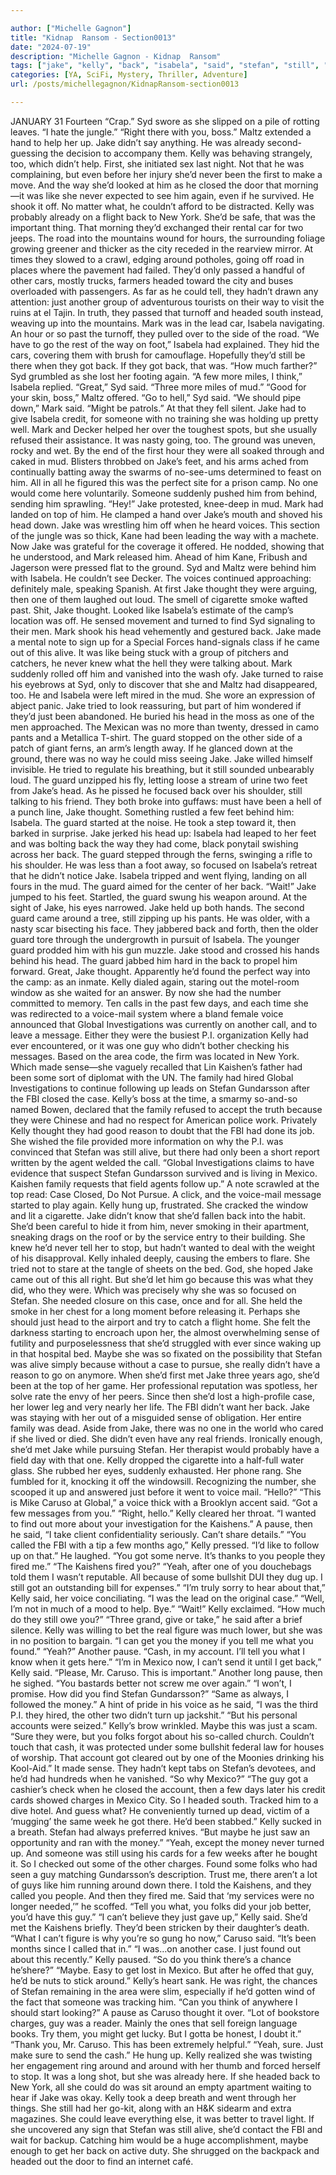 ```yaml
---

author: ["Michelle Gagnon"]
title: "Kidnap  Ransom - Section0013"
date: "2024-07-19"
description: "Michelle Gagnon - Kidnap  Ransom"
tags: ["jake", "kelly", "back", "isabela", "said", "stefan", "still", "guard", "got", "one", "syd", "way", "around", "mark", "foot", "head", "voice", "never", "thought", "guy", "case", "get", "first", "like", "headed"]
categories: [YA, SciFi, Mystery, Thriller, Adventure]
url: /posts/michellegagnon/KidnapRansom-section0013

---
```



JANUARY 31
Fourteen
“Crap.” Syd swore as she slipped on a pile of rotting leaves. “I hate the jungle.”
“Right there with you, boss.” Maltz extended a hand to help her up.
Jake didn’t say anything. He was already second-guessing the decision to accompany them. Kelly was behaving strangely, too, which didn’t help. First, she initiated sex last night. Not that he was complaining, but even before her injury she’d never been the first to make a move. And the way she’d looked at him as he closed the door that morning—it was like she never expected to see him again, even if he survived.
He shook it off. No matter what, he couldn’t afford to be distracted. Kelly was probably already on a flight back to New York. She’d be safe, that was the important thing.
That morning they’d exchanged their rental car for two jeeps. The road into the mountains wound for hours, the surrounding foliage growing greener and thicker as the city receded in the rearview mirror. At times they slowed to a crawl, edging around potholes, going off road in places where the pavement had failed. They’d only passed a handful of other cars, mostly trucks, farmers headed toward the city and buses overloaded with passengers. As far as he could tell, they hadn’t drawn any attention: just another group of adventurous tourists on their way to visit the ruins at el Tajin. In truth, they passed that turnoff and headed south instead, weaving up into the mountains. Mark was in the lead car, Isabela navigating. An hour or so past the turnoff, they pulled over to the side of the road.
“We have to go the rest of the way on foot,” Isabela had explained. They hid the cars, covering them with brush for camouflage. Hopefully they’d still be there when they got back. If they got back, that was.
“How much farther?” Syd grumbled as she lost her footing again.
“A few more miles, I think,” Isabela replied.
“Great,” Syd said. “Three more miles of mud.”
“Good for your skin, boss,” Maltz offered.
“Go to hell,” Syd said.
“We should pipe down,” Mark said. “Might be patrols.”
At that they fell silent.
Jake had to give Isabela credit, for someone with no training she was holding up pretty well. Mark and Decker helped her over the toughest spots, but she usually refused their assistance. It was nasty going, too. The ground was uneven, rocky and wet. By the end of the first hour they were all soaked through and caked in mud. Blisters throbbed on Jake’s feet, and his arms ached from continually batting away the swarms of no-see-ums determined to feast on him. All in all he figured this was the perfect site for a prison camp. No one would come here voluntarily.
Someone suddenly pushed him from behind, sending him sprawling.
“Hey!” Jake protested, knee-deep in mud.
Mark had landed on top of him. He clamped a hand over Jake’s mouth and shoved his head down.
Jake was wrestling him off when he heard voices. This section of the jungle was so thick, Kane had been leading the way with a machete. Now Jake was grateful for the coverage it offered. He nodded, showing that he understood, and Mark released him. Ahead of him Kane, Fribush and Jagerson were pressed flat to the ground. Syd and Maltz were behind him with Isabela. He couldn’t see Decker.
The voices continued approaching: definitely male, speaking Spanish. At first Jake thought they were arguing, then one of them laughed out loud. The smell of cigarette smoke wafted past. Shit, Jake thought. Looked like Isabela’s estimate of the camp’s location was off.
He sensed movement and turned to find Syd signaling to their men. Mark shook his head vehemently and gestured back. Jake made a mental note to sign up for a Special Forces hand-signals class if he came out of this alive. It was like being stuck with a group of pitchers and catchers, he never knew what the hell they were talking about.
Mark suddenly rolled off him and vanished into the wash ofy. Jake turned to raise his eyebrows at Syd, only to discover that she and Maltz had disappeared, too. He and Isabela were left mired in the mud. She wore an expression of abject panic. Jake tried to look reassuring, but part of him wondered if they’d just been abandoned.
He buried his head in the moss as one of the men approached. The Mexican was no more than twenty, dressed in camo pants and a Metallica T-shirt. The guard stopped on the other side of a patch of giant ferns, an arm’s length away. If he glanced down at the ground, there was no way he could miss seeing Jake.
Jake willed himself invisible. He tried to regulate his breathing, but it still sounded unbearably loud.
The guard unzipped his fly, letting loose a stream of urine two feet from Jake’s head. As he pissed he focused back over his shoulder, still talking to his friend. They both broke into guffaws: must have been a hell of a punch line, Jake thought.
Something rustled a few feet behind him: Isabela. The guard started at the noise. He took a step toward it, then barked in surprise. Jake jerked his head up: Isabela had leaped to her feet and was bolting back the way they had come, black ponytail swishing across her back. The guard stepped through the ferns, swinging a rifle to his shoulder. He was less than a foot away, so focused on Isabela’s retreat that he didn’t notice Jake.
Isabela tripped and went flying, landing on all fours in the mud. The guard aimed for the center of her back.
“Wait!” Jake jumped to his feet.
Startled, the guard swung his weapon around. At the sight of Jake, his eyes narrowed.
Jake held up both hands. The second guard came around a tree, still zipping up his pants. He was older, with a nasty scar bisecting his face.
They jabbered back and forth, then the older guard tore through the undergrowth in pursuit of Isabela.
The younger guard prodded him with his gun muzzle. Jake stood and crossed his hands behind his head. The guard jabbed him hard in the back to propel him forward.
Great, Jake thought. Apparently he’d found the perfect way into the camp: as an inmate.
Kelly dialed again, staring out the motel-room window as she waited for an answer. By now she had the number committed to memory. Ten calls in the past few days, and each time she was redirected to a voice-mail system where a bland female voice announced that Global Investigations was currently on another call, and to leave a message. Either they were the busiest P.I. organization Kelly had ever encountered, or it was one guy who didn’t bother checking his messages. Based on the area code, the firm was located in New York. Which made sense—she vaguely recalled that Lin Kaishen’s father had been some sort of diplomat with the UN. The family had hired Global Investigations to continue following up leads on Stefan Gundarsson after the FBI closed the case. Kelly’s boss at the time, a smarmy so-and-so named Bowen, declared that the family refused to accept the truth because they were Chinese and had no respect for American police work. Privately Kelly thought they had good reason to doubt that the FBI had done its job. She wished the file provided more information on why the P.I. was convinced that Stefan was still alive, but there had only been a short report written by the agent welded the call. “Global Investigations claims to have evidence that suspect Stefan Gundarsson survived and is living in Mexico. Kaishen family requests that field agents follow up.” A note scrawled at the top read: Case Closed, Do Not Pursue.
A click, and the voice-mail message started to play again. Kelly hung up, frustrated. She cracked the window and lit a cigarette. Jake didn’t know that she’d fallen back into the habit. She’d been careful to hide it from him, never smoking in their apartment, sneaking drags on the roof or by the service entry to their building. She knew he’d never tell her to stop, but hadn’t wanted to deal with the weight of his disapproval.
Kelly inhaled deeply, causing the embers to flare. She tried not to stare at the tangle of sheets on the bed. God, she hoped Jake came out of this all right. But she’d let him go because this was what they did, who they were. Which was precisely why she was so focused on Stefan. She needed closure on this case, once and for all.
She held the smoke in her chest for a long moment before releasing it. Perhaps she should just head to the airport and try to catch a flight home. She felt the darkness starting to encroach upon her, the almost overwhelming sense of futility and purposelessness that she’d struggled with ever since waking up in that hospital bed.
Maybe she was so fixated on the possibility that Stefan was alive simply because without a case to pursue, she really didn’t have a reason to go on anymore. When she’d first met Jake three years ago, she’d been at the top of her game. Her professional reputation was spotless, her solve rate the envy of her peers. Since then she’d lost a high-profile case, her lower leg and very nearly her life. The FBI didn’t want her back. Jake was staying with her out of a misguided sense of obligation. Her entire family was dead. Aside from Jake, there was no one in the world who cared if she lived or died. She didn’t even have any real friends.
Ironically enough, she’d met Jake while pursuing Stefan. Her therapist would probably have a field day with that one. Kelly dropped the cigarette into a half-full water glass. She rubbed her eyes, suddenly exhausted.
Her phone rang. She fumbled for it, knocking it off the windowsill. Recognizing the number, she scooped it up and answered just before it went to voice mail.
“Hello?”
“This is Mike Caruso at Global,” a voice thick with a Brooklyn accent said. “Got a few messages from you.”
“Right, hello.” Kelly cleared her throat. “I wanted to find out more about your investigation for the Kaishens.”
A pause, then he said, “I take client confidentiality seriously. Can’t share details.”
“You called the FBI with a tip a few months ago,” Kelly pressed. “I’d like to follow up on that.”
He laughed. “You got some nerve. It’s thanks to you people they fired me.”
“The Kaishens fired you?”
“Yeah, after one of you douchebags told them I wasn’t reputable. All because of some bullshit DUI they dug up. I still got an outstanding bill for expenses.”
“I’m truly sorry to hear about that,” Kelly said, her voice conciliating. “I was the lead on the original case.”
“Well, I’m not in much of a mood to help. Bye.”
“Wait!” Kelly exclaimed. “How much do they still owe you?”
“Three grand, give or take,” he said after a brief silence.
Kelly was willing to bet the real figure was much lower, but she was in no position to bargain. “I can get you the money if you tell me what you found.”
“Yeah?” Another pause. “Cash, in my account. I’ll tell you what I know when it gets here.”
“I’m in Mexico now, I can’t send it until I get back,” Kelly said. “Please, Mr. Caruso. This is important.”
Another long pause, then he sighed. “You bastards better not screw me over again.”
“I won’t, I promise. How did you find Stefan Gundarsson?”
“Same as always, I followed the money.” A hint of pride in his voice as he said, “I was the third P.I. they hired, the other two didn’t turn up jackshit.”
“But his personal accounts were seized.” Kelly’s brow wrinkled. Maybe this was just a scam.
“Sure they were, but you folks forgot about his so-called church. Couldn’t touch that cash, it was protected under some bullshit federal law for houses of worship. That account got cleared out by one of the Moonies drinking his Kool-Aid.”
It made sense. They hadn’t kept tabs on Stefan’s devotees, and he’d had hundreds when he vanished. “So why Mexico?”
“The guy got a cashier’s check when he closed the account, then a few days later his credit cards showed charges in Mexico City. So I headed south. Tracked him to a dive hotel. And guess what? He conveniently turned up dead, victim of a ‘mugging’ the same week he got there. He’d been stabbed.”
Kelly sucked in a breath. Stefan had always preferred knives. “But maybe he just saw an opportunity and ran with the money.”
“Yeah, except the money never turned up. And someone was still using his cards for a few weeks after he bought it. So I checked out some of the other charges. Found some folks who had seen a guy matching Gundarsson’s description. Trust me, there aren’t a lot of guys like him running around down there. I told the Kaishens, and they called you people. And then they fired me. Said that ‘my services were no longer needed,’” he scoffed. “Tell you what, you folks did your job better, you’d have this guy.”
“I can’t believe they just gave up,” Kelly said. She’d met the Kaishens briefly. They’d been stricken by their daughter’s death.
“What I can’t figure is why you’re so gung ho now,” Caruso said. “It’s been months since I called that in.”
“I was…on another case. I just found out about this recently.” Kelly paused. “So do you think there’s a chance he’shere?”
“Maybe. Easy to get lost in Mexico. But after he offed that guy, he’d be nuts to stick around.”
Kelly’s heart sank. He was right, the chances of Stefan remaining in the area were slim, especially if he’d gotten wind of the fact that someone was tracking him. “Can you think of anywhere I should start looking?”
A pause as Caruso thought it over. “Lot of bookstore charges, guy was a reader. Mainly the ones that sell foreign language books. Try them, you might get lucky. But I gotta be honest, I doubt it.”
“Thank you, Mr. Caruso. This has been extremely helpful.”
“Yeah, sure. Just make sure to send the cash.”
He hung up.
Kelly realized she was twisting her engagement ring around and around with her thumb and forced herself to stop. It was a long shot, but she was already here. If she headed back to New York, all she could do was sit around an empty apartment waiting to hear if Jake was okay.
Kelly took a deep breath and went through her things. She still had her go-kit, along with an H&K sidearm and extra magazines. She could leave everything else, it was better to travel light. If she uncovered any sign that Stefan was still alive, she’d contact the FBI and wait for backup. Catching him would be a huge accomplishment, maybe enough to get her back on active duty.
She shrugged on the backpack and headed out the door to find an internet café.
